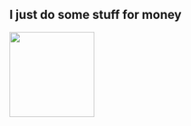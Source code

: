 ## I just do some stuff for money

<div>
  <img height="150em" src="https://github-readme-stats.vercel.app/api?username=AleksandrsKondratjevs&show_icons=true&theme=tokyonight&count_private=true">
</div>
